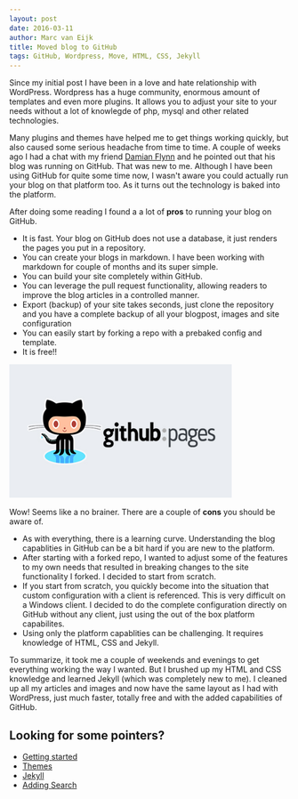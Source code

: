```yaml
---
layout: post
date: 2016-03-11
author: Marc van Eijk
title: Moved blog to GitHub
tags: GitHub, Wordpress, Move, HTML, CSS, Jekyll
---
```

Since my initial post I have been in a love and hate relationship with WordPress. Wordpress has a huge community, enormous amount of templates and even more plugins. It allows you to adjust your site to your needs without a lot of knowlegde of php, mysql and other related technologies.

Many plugins and themes have helped me to get things working quickly, but also caused some serious headache from time to time. A couple of weeks ago I had a chat with my friend [Damian Flynn](http://twitter.com/damian_flynn) and he pointed out that his blog was running on GitHub. That was new to me. Although I have been using GitHub for quite some time now, I wasn't aware you could actually run your blog on that platform too. As it turns out the technology is baked into the platform. 
<!--more-->

After doing some reading I found a a lot of **pros** to running your blog on GitHub.

+ It is fast. Your blog on GitHub does not use a database, it just renders the pages you put in a repository.
+ You can create your blogs in markdown. I have been working with markdown for couple of months and its super simple.
+ You can build your site completely within GitHub.
+ You can leverage the pull request functionality, allowing readers to improve the blog articles in a controlled manner.
+ Export (backup) of your site takes seconds, just clone the repository and you have a complete backup of all your blogpost, images and site configuration
+ You can easily start by forking a repo with a prebaked config and template.
+ It is free!!

<img src="/images/2016-03-11/github-pages.jpg" width="400">

Wow! Seems like a no brainer. There are a couple of **cons** you should be aware of.

+ As with everything, there is a learning curve. Understanding the blog capablities in GitHub can be a bit hard if you are new to the platform.
+ After starting with a forked repo, I wanted to adjust some of the features to my own needs that resulted in breaking changes to the site functionality I forked. I decided to start from scratch.
+ If you start from scratch, you quickly become into the situation that custom configuration with a client is referenced. This is very difficult on a Windows client. I decided to do the complete configuration directly on GitHub without any client, just using the out of the box platform capabilites.
+ Using only the platform capablities can be challenging. It requires knowledge of HTML, CSS and Jekyll.

To summarize, it took me a couple of weekends and evenings to get everything working the way I wanted. But I brushed up my HTML and CSS knowledge and learned Jekyll (which was completely new to me). I cleaned up all my articles and images and now have the same layout as I had with WordPress, just much faster, totally free and with the added capabilities of GitHub.

## Looking for some pointers?

+ [Getting started](http://jmcglone.com/guides/github-pages/)
+ [Themes](http://jekyllthemes.org/)
+ [Jekyll](http://jekyllrb.com/)
+ [Adding Search](http://rayhightower.com/blog/2016/01/04/how-to-make-lunrjs-jekyll-work-together/)
